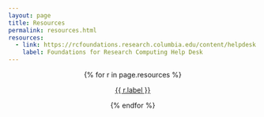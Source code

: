 ```yaml
---
layout: page
title: Resources
permalink: resources.html
resources:
  - link: https://rcfoundations.research.columbia.edu/content/helpdesk
    label: Foundations for Research Computing Help Desk
---
```

<style>
  .resources {
    text-align:center;
    margin:0 auto;
  }
</style>

<div class='resources'>
  {% for r in page.resources %}
    <p><a href='{{ r.link }}'>{{ r.label }}</a></p>
  {% endfor %}
</div>
